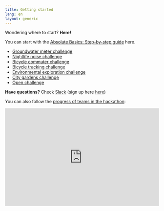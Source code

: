 ```yaml
---
title: Getting started
lang: en
layout: generic
---
```


Wondering where to start? **Here!**

You can start with the [Absolute Basics: Step-by-step guide](basics) here.

  * [Groundwater meter challenge](/box/1)
  * [Nightlife noise challenge](/box/2)
  * [Bicycle commuter challenge](/box/3)
  * [Bicycle tracking challenge](/box/4)
  * [Environmental exploration challenge](/box/5)
  * [City gardens challenge](/box/6)
  * [Open challenge](/box/7)


**Have questions?** Check [Slack](https://ttn-ch.slack.com/) (sign up here [here](https://ttn-ch.herokuapp.com/))

You can also follow the [progress of teams in the hackathon](https://now.makezurich.ch/event/1):

<iframe src="http://now.makezurich.ch/event/1?embed=1" style="width:100%;height:320px;background:transparent;border:none;overflow:hidden" scrolling="no"></iframe>
